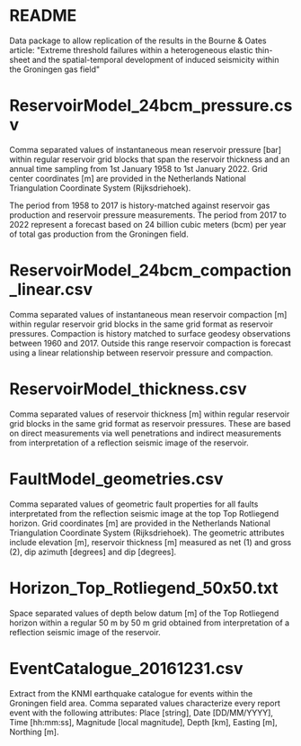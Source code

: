 README
======

Data package to allow replication of the results in the Bourne & Oates article: 
"Extreme threshold failures within a heterogeneous elastic thin-sheet and the 
spatial-temporal development of induced seismicity within the Groningen gas field"


ReservoirModel_24bcm_pressure.csv
=================================
Comma separated values of instantaneous mean reservoir pressure [bar] 
within regular reservoir grid blocks that span the reservoir thickness
and an annual time sampling from 1st January 1958 to 1st January 2022.
Grid center coordinates [m] are provided in the Netherlands National
Triangulation Coordinate System (Rijksdriehoek). 

The period from 1958 to 2017 is history-matched against reservoir gas 
production and reservoir pressure measurements. The period from 2017 to 
2022 represent a forecast based on 24 billion cubic meters (bcm) per year
of total gas production from the Groningen field.

ReservoirModel_24bcm_compaction_linear.csv
==========================================
Comma separated values of instantaneous mean reservoir compaction [m] 
within regular reservoir grid blocks in the same grid format as reservoir 
pressures. Compaction is history matched to surface geodesy observations
between 1960 and 2017. Outside this range reservoir compaction is forecast
using a linear relationship between reservoir pressure and compaction.

ReservoirModel_thickness.csv
============================
Comma separated values of reservoir thickness [m] within regular reservoir 
grid blocks in the same grid format as reservoir pressures. These are based
on direct measurements via well penetrations and indirect measurements from
interpretation of a reflection seismic image of the reservoir.

FaultModel_geometries.csv
=========================
Comma separated values of geometric fault properties for all faults interpretated
from the reflection seismic image at the top Top Rotliegend horizon. 
Grid coordinates [m] are provided in the Netherlands National
Triangulation Coordinate System (Rijksdriehoek). The geometric attributes include
elevation [m], reservoir thickness [m] measured as net (1) and gross (2), 
dip azimuth [degrees] and dip [degrees].

Horizon_Top_Rotliegend_50x50.txt
================================
Space separated values of depth below datum [m] of the Top Rotliegend horizon 
within a regular 50 m by 50 m grid obtained from interpretation of a reflection 
seismic image of the reservoir.

EventCatalogue_20161231.csv
===========================
Extract from the KNMI earthquake catalogue for events within the Groningen field area.
Comma separated values characterize every report event with the following attributes:
Place [string], Date [DD/MM/YYYY], Time [hh:mm:ss], Magnitude [local magnitude], Depth [km], 
Easting [m], Northing [m].







